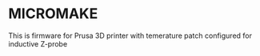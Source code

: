 # MICROMAKE

This is firmware for Prusa 3D printer with temerature patch configured for inductive Z-probe

